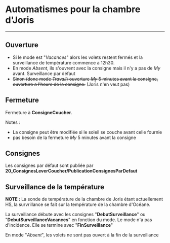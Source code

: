 # Automatismes pour la chambre d'Joris
---

## Ouverture

  - Si le mode est "*Vacances*" alors les volets restent fermés et la surveillance de température commence a 12h30.
  - En mode *Absent*, ils s'ouvrent avec la consigne mais il n'y a pas de *My* avant. Surveillance par défaut
  - ~~Sinon (donc mode *Travail*) ouverture *My* 5 minutes avant la consigne, ouverture a l'heure de la consigne.~~ (Joris n'en veut pas)

## Fermeture

Fermeture à **ConsigneCoucher**.

Notes :
  - La consigne peut être modifiée si le soleil se couche avant celle fournie
  - pas besoin de la fermeture *My* 5 minutes avant la consigne

## Consignes

Les consignes par défaut sont publiée par **20_ConsignesLeverCoucher/PublicationConsignesParDefaut**

## Surveillance de la température

**NOTE :** La sonde de température de la chambre de Joris étant actuellement HS, la survrillance se fait sur la température de la chambre d'Océane.

La surveillance débute avec les consignes "**DebutSurveillance**" ou "**DebutSurveillanceVacances**" en fonction du mode. Le mode n'a pas d'incidence.
Elle se termine avec "**FinSurveillance**"

En mode "*Absent*", les volets ne sont pas ouvert à la fin de la surveillance
